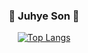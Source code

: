 <div align=center >
  
### 🐣 Juhye Son 🐣

[![Top Langs](https://github-readme-stats.vercel.app/api/top-langs/?username=joohyeson&layout=compact)](https://github.com/joohyeson/github-readme-stats)

</div>
